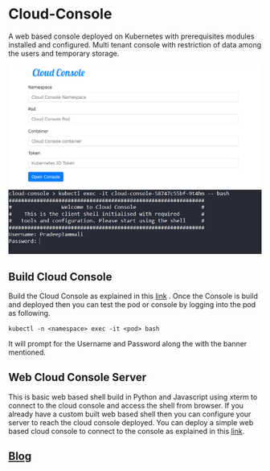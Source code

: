 # Cloud-Console
A web based console deployed on Kubernetes with prerequisites modules installed and configured. Multi tenant console with restriction of data among the users and  temporary storage.

![Cloud Console Server image](https://github.com/PradeepTammali/Cloud-Console/blob/main/CloudConsoleServer.PNG)
![Cloud Console image](https://github.com/PradeepTammali/Cloud-Console/blob/main/CloudConsole.PNG)
## Build Cloud Console
Build the Cloud Console as explained in this [link](https://github.com/PradeepTammali/Cloud-Console/tree/main/Console) . Once the Console is build and deployed then you can test the pod or console by logging into the pod as following.
```
kubectl -n <namespace> exec -it <pod> bash
```
It will prompt for the Username and Password along the with the banner mentioned.

## Web Cloud Console Server
This is basic web based shell build in Python and Javascript using xterm to connect to the cloud console and access the shell from browser. If you already have a custom built web based shell then you can configure your server to reach the cloud console deployed. You can deploy a simple web based cloud console to connect to the console as explained in this [link](https://github.com/PradeepTammali/Cloud-Console/tree/main/ConsoleServer).

## [Blog](https://pradeeptammali.medium.com/cloud-console-2e2a91961a1f)

